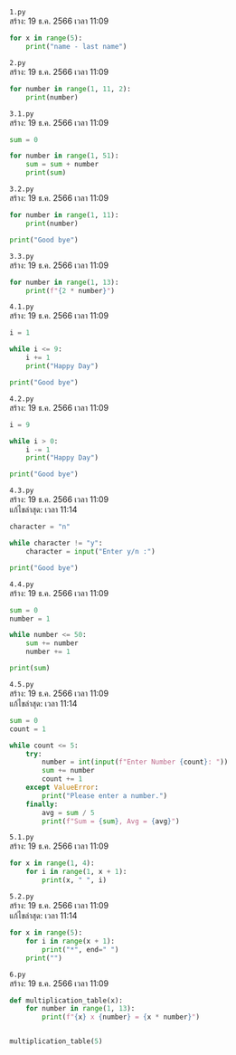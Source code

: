 `1.py`<br>
สร้าง: 19 ธ.ค. 2566 เวลา 11:09<br>
```py
for x in range(5):
    print("name - last name")

```
`2.py`<br>
สร้าง: 19 ธ.ค. 2566 เวลา 11:09<br>
```py
for number in range(1, 11, 2):
    print(number)

```
`3.1.py`<br>
สร้าง: 19 ธ.ค. 2566 เวลา 11:09<br>
```py
sum = 0

for number in range(1, 51):
    sum = sum + number
    print(sum)

```
`3.2.py`<br>
สร้าง: 19 ธ.ค. 2566 เวลา 11:09<br>
```py
for number in range(1, 11):
    print(number)

print("Good bye")

```
`3.3.py`<br>
สร้าง: 19 ธ.ค. 2566 เวลา 11:09<br>
```py
for number in range(1, 13):
    print(f"{2 * number}")

```
`4.1.py`<br>
สร้าง: 19 ธ.ค. 2566 เวลา 11:09<br>
```py
i = 1

while i <= 9:
    i += 1
    print("Happy Day")

print("Good bye")

```
`4.2.py`<br>
สร้าง: 19 ธ.ค. 2566 เวลา 11:09<br>
```py
i = 9

while i > 0:
    i -= 1
    print("Happy Day")

print("Good bye")

```
`4.3.py`<br>
สร้าง: 19 ธ.ค. 2566 เวลา 11:09<br>
แก้ไขล่าสุด: เวลา 11:14<br>

```py
character = "n"

while character != "y":
    character = input("Enter y/n :")

print("Good bye")

```
`4.4.py`<br>
สร้าง: 19 ธ.ค. 2566 เวลา 11:09<br>
```py
sum = 0
number = 1

while number <= 50:
    sum += number
    number += 1

print(sum)

```
`4.5.py`<br>
สร้าง: 19 ธ.ค. 2566 เวลา 11:09<br>
แก้ไขล่าสุด: เวลา 11:14<br>

```py
sum = 0
count = 1

while count <= 5:
    try:
        number = int(input(f"Enter Number {count}: "))
        sum += number
        count += 1
    except ValueError:
        print("Please enter a number.")
    finally:
        avg = sum / 5
        print(f"Sum = {sum}, Avg = {avg}")

```
`5.1.py`<br>
สร้าง: 19 ธ.ค. 2566 เวลา 11:09<br>
```py
for x in range(1, 4):
    for i in range(1, x + 1):
        print(x, " ", i)

```
`5.2.py`<br>
สร้าง: 19 ธ.ค. 2566 เวลา 11:09<br>
แก้ไขล่าสุด: เวลา 11:14<br>

```py
for x in range(5):
    for i in range(x + 1):
        print("*", end=" ")
    print("")

```
`6.py`<br>
สร้าง: 19 ธ.ค. 2566 เวลา 11:09<br>
```py
def multiplication_table(x):
    for number in range(1, 13):
        print(f"{x} x {number} = {x * number}")


multiplication_table(5)

```
